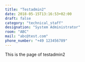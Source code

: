 ```yaml
---
title: "Testadmin2"
date: 2018-05-15T13:16:53+02:00
draft: false
category: "technical_staff"
designation: "System Administrator"
room: "ABC"
mail: "abc@test.com"
phone_number: "+49 123456789"
---
```


This is the page of testadmin2